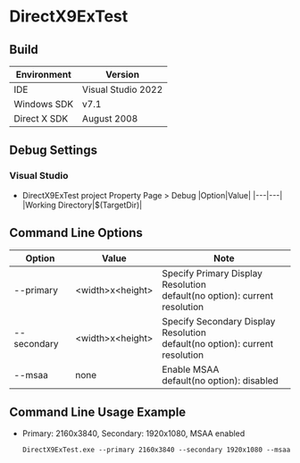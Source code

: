 # DirectX9ExTest
## Build
|Environment|Version|
|---|---|
|IDE|Visual Studio 2022|
|Windows SDK|v7.1|
|Direct X SDK|August 2008|

## Debug Settings
### Visual Studio
  - DirectX9ExTest project Property Page > Debug
    |Option|Value|
    |---|---|
    |Working Directory|$(TargetDir)|

## Command Line Options
|Option|Value|Note|
|---|---|---|
|--primary|\<width\>x\<height\>|Specify Primary Display Resolution<br>default(no option): current resolution|
|--secondary|\<width\>x\<height\>|Specify Secondary Display Resolution<br>default(no option): current resolution|
|--msaa|none|Enable MSAA<br>default(no option): disabled|

## Command Line Usage Example
  - Primary: 2160x3840, Secondary: 1920x1080, MSAA enabled
    ```
    DirectX9ExTest.exe --primary 2160x3840 --secondary 1920x1080 --msaa
    ```
